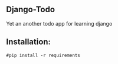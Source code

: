 Django-Todo
-----
Yet an another todo app for learning django

Installation:
----
`#pip install -r requirements`

